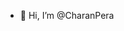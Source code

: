 - 👋 Hi, I’m @CharanPera

<!---
CharanPera/CharanPera is a ✨ special ✨ repository because its `README.md` (this file) appears on your GitHub profile.
You can click the Preview link to take a look at your changes.
--->
